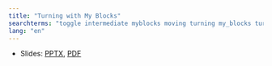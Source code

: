 ```yaml
---
title: "Turning with My Blocks"
searchterms: "toggle intermediate myblocks moving turning my_blocks turn_degrees turning_with rotation_sensor turning_with_my_blocks"
lang: "en"
---
```

 <ul>
 <li class="ng-binding">Slides:
 <a href="ProgrammingLessons/intermediate/TurnDegrees.pptx">PPTX</a>,
 <a href="ProgrammingLessons/intermediate/TurnDegrees.pdf">PDF</a>
 </li>
 </ul>
